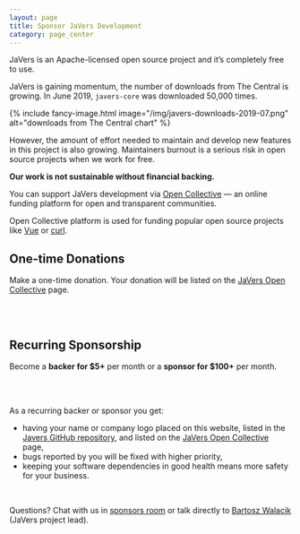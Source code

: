 ```yaml
---
layout: page
title: Sponsor JaVers Development
category: page_center
---
```


JaVers is an Apache-licensed open source project and it’s completely free to use.
 
JaVers is gaining momentum, the number of downloads from The Central is growing.
In June 2019, `javers-core` was downloaded 50,000 times.
 
{% include fancy-image.html image="/img/javers-downloads-2019-07.png" alt="downloads from The Central chart" %}

However, the amount of effort needed to maintain and develop new features in
this project is also growing. 
Maintainers burnout is a serious risk in open source projects when we work for free.

**Our work is not sustainable without financial backing.**

You can support JaVers development via [Open Collective](https://opencollective.com/javers)
&mdash; an online funding platform for open and transparent communities. 

Open Collective platform is used for funding popular open source projects like
[Vue](https://opencollective.com/vuejs) or [curl](https://opencollective.com/curl).

## One-time Donations

Make a one-time donation.
Your donation will be listed on the [JaVers Open Collective](https://opencollective.com/javers) page.

<br/>
<script src="https://opencollective.com/javers/donate/button.js" color="white"></script>
<br/>

## Recurring Sponsorship

Become a **backer for $5+** per month or a **sponsor for $100+** per month.

<br/>
<script src="https://opencollective.com/javers/contribute/button.js" color="blue"></script>
<br/>

As a recurring backer or sponsor you get:

* having your name or company logo placed on this website, listed in the [Javers GitHub repository](https://github.com/javers/javers/),
and listed on the [JaVers Open Collective](https://opencollective.com/javers) page,
* bugs reported by you will be fixed with higher priority,
* keeping your software dependencies in good health means more safety for your business.

<br/>

Questions? Chat with us in [sponsors room](https://gitter.im/javers/sponsors)
or talk directly to [Bartosz Walacik](https://gitter.im/bartoszwalacik) (JaVers project lead).

